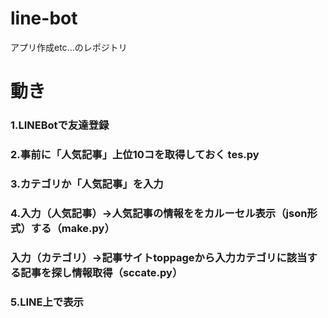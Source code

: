 # line-bot
アプリ作成etc...のレポジトリ


# 動き
### 1.LINEBotで友達登録
### 2.事前に「人気記事」上位10コを取得しておく tes.py
### 3.カテゴリか「人気記事」を入力
### 4.入力（人気記事）→人気記事の情報ををカルーセル表示（json形式）する（make.py）
### 入力（カテゴリ）→記事サイトtoppageから入力カテゴリに該当する記事を探し情報取得（sccate.py）
### 5.LINE上で表示

